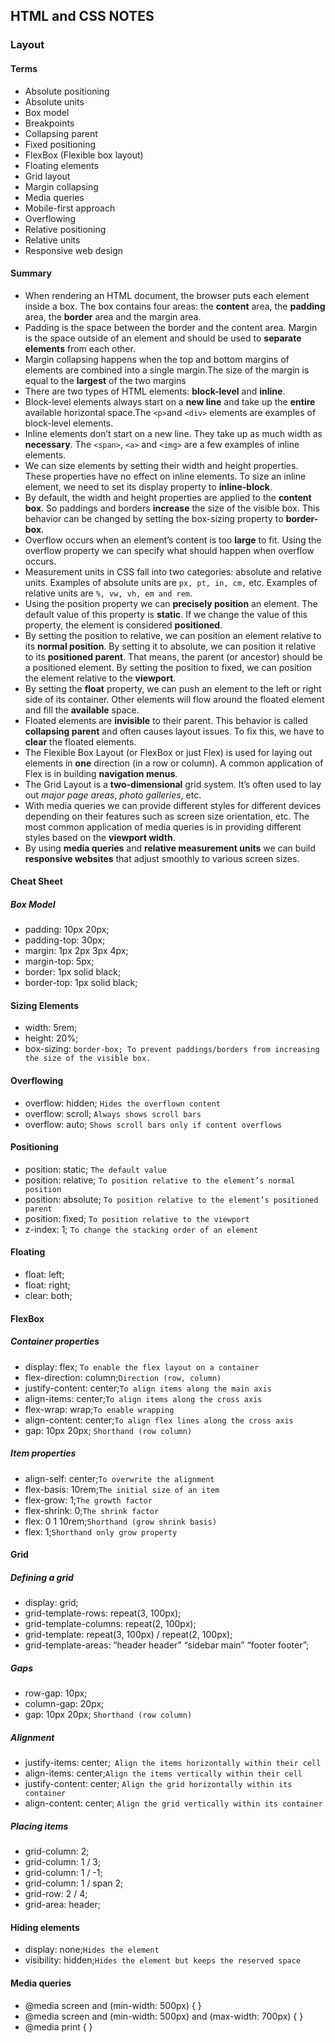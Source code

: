 ## HTML and CSS NOTES

### Layout

#### Terms

- Absolute positioning
- Absolute units
- Box model
- Breakpoints
- Collapsing parent
- Fixed positioning
- FlexBox (Flexible box layout)
- Floating elements
- Grid layout
- Margin collapsing
- Media queries
- Mobile-first approach
- Overflowing
- Relative positioning
- Relative units
- Responsive web design

#### Summary

- When rendering an HTML document, the browser puts each element inside a box. The box contains four areas: the **content** area, the **padding** area, the **border** area and the margin area.
- Padding is the space between the border and the content area. Margin is the space outside of an element and should be used to **separate elements** from each other.
- Margin collapsing happens when the top and bottom margins of elements are combined into a single margin.The size of the margin is equal to the **largest** of the two margins
- There are two types of HTML elements: **block-level** and **inline**.
- Block-level elements always start on a **new line** and take up the **entire** available horizontal space.The `<p>`and `<div>` elements are examples of block-level elements.
- Inline elements don’t start on a new line. They take up as much width as **necessary**. The `<span>`, `<a>` and `<img>` are a few examples of inline elements.
- We can size elements by setting their width and height properties. These properties have no effect on inline elements. To size an inline element, we need to set its display property to **inline-block**.
- By default, the width and height properties are applied to the **content box**. So paddings and borders **increase** the size of the visible box. This behavior can be changed by setting the box-sizing property to **border-box**.
- Overflow occurs when an element’s content is too **large** to fit. Using the overflow property we can specify what should happen when overflow occurs.
- Measurement units in CSS fall into two categories: absolute and relative units. Examples of absolute units are `px, pt, in, cm,` etc. Examples of relative units are `%, vw, vh, em and rem`.
- Using the position property we can **precisely position** an element. The default value of this property is **static**. If we change the value of this property, the element is considered **positioned**.
- By setting the position to relative, we can position an element relative to its **normal position**. By setting it to absolute, we can position it relative to its **positioned parent**. That means, the parent (or ancestor) should be a positioned element. By setting the position to fixed, we can position the element relative to the **viewport**.
- By setting the **float** property, we can push an element to the left or right side of its container. Other elements will flow around the floated element and fill the **available** space.
- Floated elements are **invisible** to their parent. This behavior is called **collapsing parent** and often causes layout issues. To fix this, we have to **clear** the floated elements.
- The Flexible Box Layout (or FlexBox or just Flex) is used for laying out elements in **one** direction (in a row or column). A common application of Flex is in building **navigation menus**.
- The Grid Layout is a **two-dimensional** grid system. It’s often used to lay out _major page areas_, _photo galleries_, etc.
- With media queries we can provide different styles for different devices depending on their features such as screen size orientation, etc. The most common application of media queries is in providing different styles based on the **viewport width**.
- By using **media queries** and **relative measurement units** we can build **responsive websites** that adjust smoothly to various screen sizes.

#### Cheat Sheet

##### Box Model

- padding: 10px 20px;
- padding-top: 30px;
- margin: 1px 2px 3px 4px;
- margin-top: 5px;
- border: 1px solid black;
- border-top: 1px solid black;

#### Sizing Elements

- width: 5rem;
- height: 20%;
- box-sizing: `border-box; To prevent paddings/borders from increasing the size of the visible box.`

#### Overflowing

- overflow: hidden; `Hides the overflown content`
- overflow: scroll; `Always shows scroll bars`
- overflow: auto; `Shows scroll bars only if content overflows`

#### Positioning

- position: static; `The default value`
- position: relative; `To position relative to the element’s normal position`
- position: absolute; `To position relative to the element’s positioned parent`
- position: fixed; `To position relative to the viewport`
- z-index: 1; `To change the stacking order of an element`

#### Floating

- float: left;
- float: right;
- clear: both;

#### FlexBox

##### Container properties

- display: flex; `To enable the flex layout on a container`
- flex-direction: column;`Direction (row, column)`
- justify-content: center;`To align items along the main axis`
- align-items: center;`To align items along the cross axis`
- flex-wrap: wrap;`To enable wrapping`
- align-content: center;`To align flex lines along the cross axis`
- gap: 10px 20px; `Shorthand (row column)`

##### Item properties

- align-self: center;`To overwrite the alignment`
- flex-basis: 10rem;`The initial size of an item`
- flex-grow: 1;`The growth factor`
- flex-shrink: 0;`The shrink factor`
- flex: 0 1 10rem;`Shorthand (grow shrink basis)`
- flex: 1;`Shorthand only grow property`

#### Grid

##### Defining a grid

- display: grid;
- grid-template-rows: repeat(3, 100px);
- grid-template-columns: repeat(2, 100px);
- grid-template: repeat(3, 100px) / repeat(2, 100px);
- grid-template-areas:
  “header header”
  “sidebar main”
  “footer footer”;

##### Gaps

- row-gap: 10px;
- column-gap: 20px;
- gap: 10px 20px; `Shorthand (row column)`

##### Alignment

- justify-items: center;` Align the items horizontally within their cell`
- align-items: center;`Align the items vertically within their cell`
- justify-content: center; `Align the grid horizontally within its container`
- align-content: center; `Align the grid vertically within its container`

##### Placing items

- grid-column: 2;
- grid-column: 1 / 3;
- grid-column: 1 / -1;
- grid-column: 1 / span 2;
- grid-row: 2 / 4;
- grid-area: header;

#### Hiding elements

- display: none;`Hides the element`
- visibility: hidden;`Hides the element but keeps the reserved space`

#### Media queries

- @media screen and (min-width: 500px) {
  }
- @media screen and (min-width: 500px) and (max-width: 700px) {
  }
- @media print {
  }
